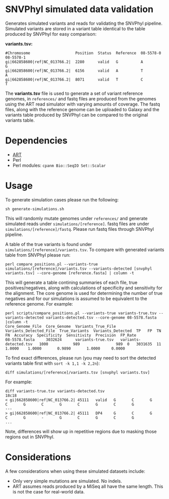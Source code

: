 SNVPhyl simulated data validation
===================================

Generates simulated variants and reads for validating the SNVPhyl pipeline.  Simulated variants are stored in a variant table identical to the table produced by SNVPhyl for easy comparison:

**variants.tsv:**

```
#Chromosome                    Position  Status  Reference  08-5578-0  08-5578-1
gi|662858600|ref|NC_013766.2|  2280      valid   G          A          G        
gi|662858600|ref|NC_013766.2|  6156      valid   A          T          A       
gi|662858600|ref|NC_013766.2|  8071      valid   T          C          T      
```

The **variants.tsv** file is used to generate a set of variant reference genomes, in `references/` and fastq files are produced from the genomes using the ART read simulator with varying amounts of coverage.  The fastq files, along with the reference genome can be uploaded to Galaxy and the variants table produced by SNVPhyl can be compared to the original variants table.

Dependencies
============

* [ART](http://www.niehs.nih.gov/research/resources/software/biostatistics/art/)
* Perl
* Perl modules: `cpanm Bio::SeqIO Set::Scalar`

Usage
=====

To generate simulation cases please run the following:

```
sh generate-simulations.sh
```

This will randomly mutate genomes under `references/` and generate simulated reads under `simulations/[reference]`.  fastq files are under `simulations/[reference]/fastq`.  Please run fastq files through SNVPhyl pipeline.

A table of the true variants is found under `simulations/[reference]/variants.tsv`.  To compare with generated variants table from SNVPhyl please run:

```
perl compare_positions.pl --variants-true simulations/[reference]/variants.tsv --variants-detected [snvphyl variants.tsv] --core-genome [reference.fasta] | column -t
```

This will generate a table contining summaries of each file, true positives/negatives, along with calculations of specificity and sensitivity for the alignment.  The core genome is used for determining the number of true negatives and for our simulations is assumed to be equivalent to the reference genome.  For example:

```
perl scripts/compare_positions.pl --variants-true variants-true.tsv --variants-detected variants-detected.tsv --core-genome 08-5578.fasta |column -t
Core_Genome_File  Core_Genome  Variants_True_File  Variants_Detected_File  True_Variants  Variants_Detected  TP   FP  TN       FN  Accuracy  Specificity  Sensitivity  Precision  FP_Rate
08-5578.fasta     3032624      variants-true.tsv   variants-detected.tsv   1000           989                989  0   3031635  11  1.0000    1.0000       0.9890       1.0000     0.0000
```

To find exact differences, please run (you may need to sort the detected variants table first with `sort -k 1,1 -k 2,2n`):

```
diff simulations/[reference]/variants.tsv [snvphyl variants.tsv]
```

For example:

```
diff variants-true.tsv variants-detected.tsv 
18c18
< gi|662858600|ref|NC_013766.2| 45111   valid   G       C       G       C       G       C       G       C       G       C       G
---
> gi|662858600|ref|NC_013766.2| 45111   DP4     G       C       G       C       G       -       G       C       G       C       G
...
```

Note, differences will show up in repetitive regions due to masking those regions out in SNVPhyl.

Considerations
==============

A few considerations when using these simulated datasets include:

* Only very simple mutations are simulated.  No indels.
* ART assumes reads produced by a MiSeq all have the same length.  This is not the case for real-world data.

